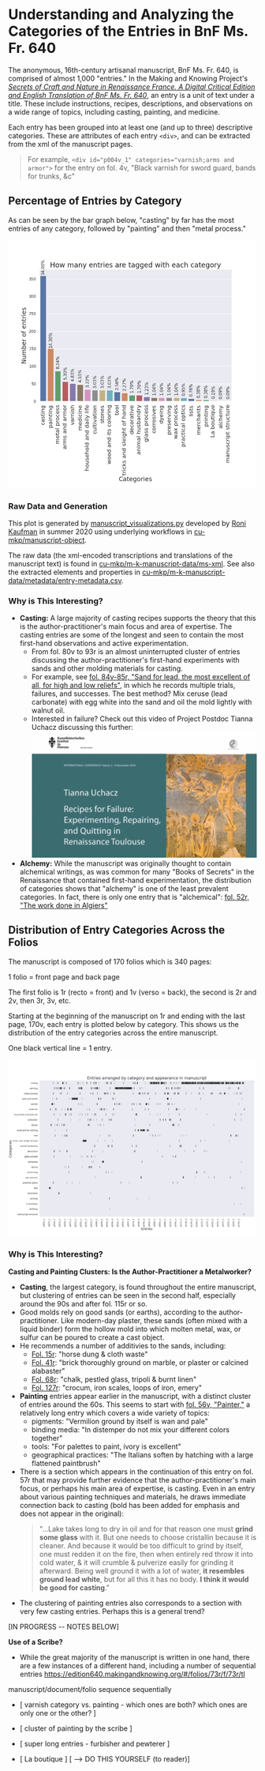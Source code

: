 # Understanding and Analyzing the Categories of the Entries in BnF Ms. Fr. 640

The anonymous, 16th-century artisanal manuscript, BnF Ms. Fr. 640, is comprised of almost 1,000 "entries." In the Making and Knowing Project's [_Secrets of Craft and Nature
in Renaissance France. A Digital Critical Edition and English Translation of BnF Ms. Fr. 640_](https://edition640.makingandknowing.org/#/), an entry is a unit of text under a title. These include instructions, recipes, descriptions, and observations on a wide range of topics, including casting, painting, and medicine. 

Each entry has been grouped into at least one (and up to three) descriptive categories. These are attributes of each entry `<div>`, and can be extracted from the xml of the manuscript pages.
> For example, `<div id="p004v_1" categories="varnish;arms and armor">` for the entry on fol. 4v, "Black varnish for sword guard, bands for trunks, &c"

## Percentage of Entries by Category
As can be seen by the bar graph below, "casting" by far has the most entries of any category, followed by "painting" and then "metal process."

![categories-barplot](https://github.com/cu-mkp/manuscript-object/blob/v1.0-ronikaufman/manuscript_visualizations/barplots/categories_barplot.png?raw=true)

### Raw Data and Generation

This plot is generated by [manuscript_visualizations.py](https://github.com/cu-mkp/manuscript-object/blob/v1.0-ronikaufman/manuscript_visualizations.py) developed by [Roni Kaufman](https://github.com/ronikaufman) in summer 2020 using underlying workflows in [cu-mkp/manuscript-object](https://github.com/cu-mkp/manuscript-object).

The raw data (the xml-encoded transcriptions and translations of the manuscript text) is found in [cu-mkp/m-k-manuscript-data/ms-xml](https://github.com/cu-mkp/m-k-manuscript-data/tree/master/ms-xml). See also the extracted elements and properties in [cu-mkp/m-k-manuscript-data/metadata/entry-metadata.csv](https://github.com/cu-mkp/m-k-manuscript-data/blob/master/metadata/entry_metadata.csv).

### Why is This Interesting?

- **Casting:** A large majority of casting recipes supports the theory that this is the author-practitioner's main focus and area of expertise. The casting entries are some of the longest and seen to contain the most first-hand observations and active experimentation.
     - From fol. 80v to 93r is an almost uninterrupted cluster of entries discussing the author-practitioner's first-hand experiments with sands and other molding materials for casting.
     - For example, see [fol. 84v-85r, "Sand for lead, the most excellent of all, for high and low reliefs"](https://edition640.makingandknowing.org/#/folios/84v/f/84v/tl), in which he records multiple trials, failures, and successes. The best method? Mix ceruse (lead carbonate) with egg white into the sand and oil the mold lightly with walnut oil.
     - Interested in failure? Check out this video of Project Postdoc Tianna Uchacz discussing this further:
     [![Recipes for Failure: Experimenting, Repairing, and Quitting in Renaissance Toulouse](../images/uchacz-failure.png?raw=true)](https://vimeo.com/487139383 "Recipes for Failure: Experimenting, Repairing, and Quitting in Renaissance Toulouse")
- **Alchemy:** While the manuscript was originally thought to contain alchemical writings, as was common for many "Books of Secrets" in the Renaissance that contained first-hand experimentation, the distribution of categories shows that "alchemy" is one of the least prevalent categories. In fact, there is only one entry that is "alchemical": [fol. 52r, "The work done in Algiers"](https://edition640.makingandknowing.org/#/folios/52r/f/52r/tl)

## Distribution of Entry Categories Across the Folios

The manuscript is composed of 170 folios which is 340 pages:

1 folio = front page and back page

The first folio is 1r (recto = front) and 1v (verso = back), the second is 2r and 2v, then 3r, 3v, etc.

Starting at the beginning of the manuscript on 1r and ending with the last page, 170v, each entry is plotted below by category. This shows us the distribution of the entry categories across the entire manuscript.

One black vertical line = 1 entry.

![categories-swarmplot-blank](https://github.com/cu-mkp/sandbox/blob/main/images/blank_swarmplot.png?raw=true)


### Why is This Interesting?

**Casting and Painting Clusters: Is the Author-Practitioner a Metalworker?**
- **Casting**, the largest category, is found throughout the entire manuscript, but clustering of entries can be seen in the second half, especially around the 90s and after fol. 115r or so.
- Good molds rely on good sands (or earths), according to the author-practitioner. Like modern-day plaster, these sands (often mixed with a liquid binder) form the hollow mold into which molten metal, wax, or sulfur can be poured to create a cast object.
- He recommends a number of additivies to the sands, including:
     - [Fol. 15r](https://edition640.makingandknowing.org/#/folios/15r/f/15r/tl): "horse dung & cloth waste"
     - [Fol. 41r](https://edition640.makingandknowing.org/#/folios/41r/f/41r/tl): "brick thoroughly ground on marble, or plaster or calcined alabaster"
     - [Fol. 68r](https://edition640.makingandknowing.org/#/folios/68r/f/68r/tl): "chalk, pestled glass, tripoli & burnt linen"
     - [Fol. 127r](https://edition640.makingandknowing.org/#/folios/127r/f/127r/tl): "crocum, iron scales, loops of iron, emery"
- **Painting** entries appear earlier in the manuscript, with a distinct cluster of entries around the 60s. This seems to start with [fol. 56v, "Painter,"](https://edition640.makingandknowing.org/#/folios/56v/f/56v/tl) a relatively long entry which covers a wide variety of topics:
     - pigments: "Vermilion ground by itself is wan and pale"
     - binding media: "In distemper do not mix your different colors together"
     - tools: "For palettes to paint, ivory is excellent"
     - geographical practices: "The Italians soften by hatching with a large flattened paintbrush"
- There is a section which appears in the continuation of this entry on fol. 57r that may provide further evidence that the author-practitioner's main focus, or perhaps his main area of expertise, is casting. Even in an entry about various painting techniques and materials, he draws immediate connection back to casting (bold has been added for emphasis and does not appear in the original):
     > "...Lake takes long to dry in oil and for that reason one must **grind some glass** with it. But one needs to choose cristallin because it is cleaner. And because it would be too difficult to grind by itself, one must redden it on the fire, then when entirely red throw it into cold water, & it will crumble & pulverize easily for grinding it afterward. Being well ground it with a lot of water, **it resembles ground lead white**, but for all this it has no body. **I think it would be good for casting**."
- The clustering of painting entries also corresponds to a section with very few casting entries. Perhaps this is a general trend? 

\[IN PROGRESS -- NOTES BELOW\]

**Use of a Scribe?**
- While the great majority of the manuscript is written in one hand, there are a few instances of a different hand, including a number of sequential entries 
https://edition640.makingandknowing.org/#/folios/73r/f/73r/tl


manuscript/document/folio sequence
sequentially 

- \[ varnish category vs. painting - which ones are both? which ones are only one or the other? \]

- \[ cluster of painting by the scribe \]

- \[ super long entries - furbisher and pewterer \]

- \[ La boutique \]
\[ --> DO THIS YOURSELF (to reader)\]
